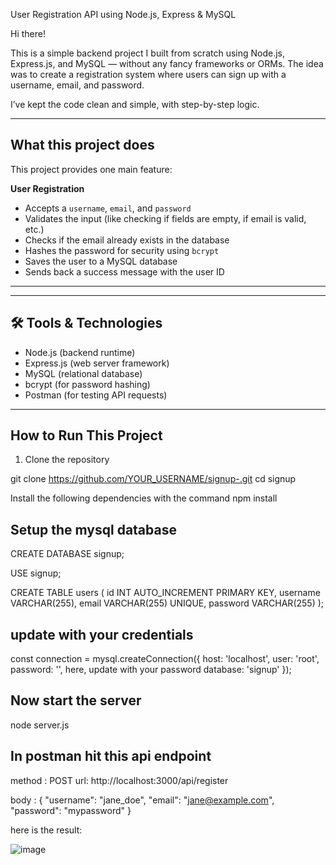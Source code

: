 User Registration API using Node.js, Express & MySQL

Hi there! 

This is a simple backend project I built from scratch using Node.js, Express.js, and MySQL — without any fancy frameworks or ORMs. The idea was to create a  registration system where users can sign up with a username, email, and password.

I’ve kept the code clean and simple, with step-by-step logic.

---

##  What this project does

This project provides one main feature:

**User Registration**

- Accepts a `username`, `email`, and `password`
- Validates the input (like checking if fields are empty, if email is valid, etc.)
- Checks if the email already exists in the database
- Hashes the password for security using `bcrypt`
- Saves the user to a MySQL database
- Sends back a success message with the user ID

---


---

## 🛠 Tools & Technologies

- Node.js (backend runtime)
- Express.js (web server framework)
- MySQL (relational database)
- bcrypt (for password hashing)
- Postman (for testing API requests)

---

## How to Run This Project

1. Clone the repository


git clone https://github.com/YOUR_USERNAME/signup-.git
cd signup

Install the following dependencies with the command 
npm install

##  Setup the mysql database
CREATE DATABASE signup;

USE signup;

CREATE TABLE users (
  id INT AUTO_INCREMENT PRIMARY KEY,
  username VARCHAR(255),
  email VARCHAR(255) UNIQUE,
  password VARCHAR(255)
);

## update with your credentials

const connection = mysql.createConnection({
  host: 'localhost',
  user: 'root',
  password: '', here, update with your password
  database: 'signup'
});

## Now start the server

node server.js

## In postman hit this api endpoint
method : POST 
url: http://localhost:3000/api/register

body :
{
  "username": "jane_doe",
  "email": "jane@example.com",
  "password": "mypassword"
}

here is the result:

![image](https://github.com/user-attachments/assets/253a0bfd-f1e4-415e-9488-9fb20270f881)

